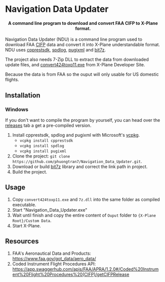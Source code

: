 # Navigation Data Updater
<h4 align="center">A command line program to download and convert FAA CIFP to X-Plane format.</h4>

Navigation Data Updater (NDU) is a command line program used to download FAA <a href="https://www.faa.gov/air_traffic/flight_info/aeronav/digital_products/cifp/download/">CIFP</a> data and convert it into X-Plane understandable format. NDU uses <a href="https://github.com/Microsoft/cpprestsdk">cpprestsdk</a>, <a href="https://github.com/gabime/spdlog">spdlog</a>, <a href="https://github.com/zeux/pugixml">pugixml</a> and <a href="https://github.com/rikyoz/bit7z">bit7z</a>.

The project also needs 7-Zip DLL to extract the data from downloaded update files, and <a href="https://developer.x-plane.com/article/navdata-in-x-plane-11/">convert424toxp11.exe</a> from X-Plane Developer Site.

Because the data is from FAA so the ouput will only usable for US domestic flights.

## Installation
### Windows
If you don't want to compile the program by yourself, you can head over the <a href="https://github.com/phuongtran7/Navigation_Data_Updater/releases">releases</a> tab a get a pre-compiled version.

1. Install cpprestsdk, spdlog and pugixml with Microsoft's <a href="https://github.com/Microsoft/vcpkg">vcpkg</a>.
    * `vcpkg install cpprestsdk`
    * `vcpkg install spdlog`
    * `vcpkg install pugixml`
2. Clone the project: `git clone https://github.com/phuongtran7/Navigation_Data_Updater.git`.
3. Download or build <a href="https://github.com/rikyoz/bit7z">bit7z</a> library and correct the link path in project.
4. Build the project.

## Usage
1. Copy `convert424toxp11.exe` and `7z.dll` into the same folder as compiled executable.
2. Start "Navigation_Data_Updater.exe"
3. Wait until finish and copy the entire content of `Ouput` folder to `{X-Plane Root}/Custom Data`. 
4. Start X-Plane.

## Resources
1. FAA's Aeronautical Data and Products: https://www.faa.gov/got_data/aero_data/
2. Coded Instrument Flight Procedures API: https://app.swaggerhub.com/apis/FAA/APRA/1.2.0#/Coded%20Instrument%20Flight%20Procedures%20(CIFP)/getCIFPRelease